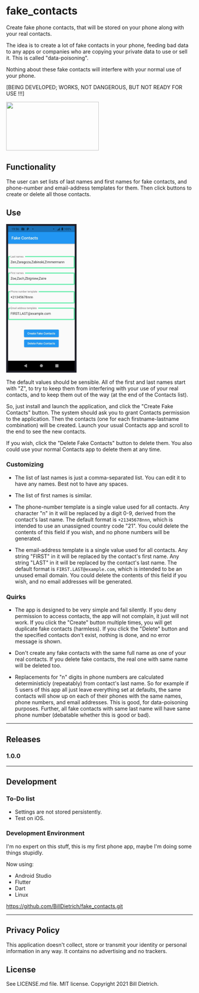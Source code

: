 # fake_contacts

Create fake phone contacts, that will be stored on your phone along with your real contacts.

The idea is to create a lot of fake contacts in your phone, feeding bad data to any apps or companies who are copying your private data to use or sell it.  This is called "data-poisoning".

Nothing about these fake contacts will interfere with your normal use of your phone.

[BEING DEVELOPED; WORKS, NOT DANGEROUS, BUT NOT READY FOR USE !!!]

<img src="https://www.billdietrich.me/AbnormalBrain.jpg" width="250" height="131" />

## Functionality
The user can set lists of last names and first names for fake contacts, and phone-number and email-address templates for them.  Then click buttons to create or delete all those contacts.


## Use

<img src="UsingTheApp.jpg" width="190" height="400" />

The default values should be sensible.  All of the first and last names start with "Z", to try to keep them from interfering with your use of your real contacts, and to keep them out of the way (at the end of the Contacts list).

So, just install and launch the application, and click the "Create Fake Contacts" button.  The system should ask you to grant Contacts permission to the application.  Then the contacts (one for each firstname-lastname combination) will be created.  Launch your usual Contacts app and scroll to the end to see the new contacts.

If you wish, click the "Delete Fake Contacts" button to delete them.  You also could use your normal Contacts app to delete them at any time.


### Customizing

* The list of last names is just a comma-separated list.  You can edit it to have any names.  Best not to have any spaces.

* The list of first names is similar.

* The phone-number template is a single value used for all contacts.  Any character "n" in it will be replaced by a digit 0-9, derived from the contact's last name.  The default format is ```+21345678nnn```, which is intended to use an unassigned country code "21".  You could delete the contents of this field if you wish, and no phone numbers will be generated.

* The email-address template is a single value used for all contacts.  Any string "FIRST" in it will be replaced by the contact's first name.  Any string "LAST" in it will be replaced by the contact's last name.  The default format is ```FIRST.LAST@example.com```, which is intended to be an unused email domain.  You could delete the contents of this field if you wish, and no email addresses will be generated.


### Quirks

* The app is designed to be very simple and fail silently.  If you deny permission to access contacts, the app will not complain, it just will not work.  If you click the "Create" button multiple times, you will get duplicate fake contacts (harmless).  If you click the "Delete" button and the specified contacts don't exist, nothing is done, and no error message is shown.

* Don't create any fake contacts with the same full name as one of your real contacts.  If you delete fake contacts, the real one with same name will be deleted too.

* Replacements for "n" digits in phone numbers are calculated deterministicly (repeatably) from contact's last name.  So for example if 5 users of this app all just leave everything set at defaults, the same contacts will show up on each of their phones with the same names, phone numbers, and email addresses.  This is good, for data-poisoning purposes.  Further, all fake contacts with same last name will have same phone number (debatable whether this is good or bad).


---


## Releases
### 1.0.0


---

## Development
### To-Do list
* Settings are not stored persistently.
* Test on iOS.

### Development Environment
I'm no expert on this stuff, this is my first phone app, maybe I'm doing some things stupidly.

Now using:
* Android Studio
* Flutter
* Dart
* Linux

https://github.com/BillDietrich/fake_contacts.git

---

## Privacy Policy
This application doesn't collect, store or transmit your identity or personal information in any way.  It contains no advertising and no trackers.


## License

See LICENSE.md file.  MIT license.  Copyright 2021 Bill Dietrich.
